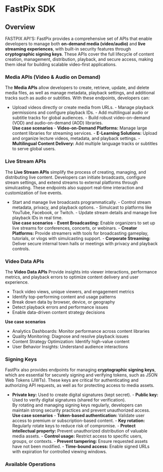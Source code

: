 # FastPix SDK

## Overview

FASTPIX API'S: FastPix provides a comprehensive set of APIs that enable developers to manage both **on-demand media (video/audio)** and **live streaming experiences**, with built-in security features through **cryptographic signing keys**. These APIs cover the full lifecycle of content creation, management, distribution, playback, and secure access, making them ideal for building scalable video-first applications.
### Media APIs (Video & Audio on Demand)
The **Media APIs** allow developers to create, retrieve, update, and delete media files, as well as manage metadata, playback settings, and additional tracks such as audio or subtitles. With these endpoints, developers can:
- Upload videos directly or create media from URLs.   - Manage playback permissions and configure playback IDs.   - Add multilingual audio or subtitle tracks for global audiences.   - Build robust video-on-demand (VOD) and audio-on-demand (AOD) libraries.  
**Use case scenarios**   - **Video-on-Demand Platforms:** Manage large content libraries for streaming services.   - **E-Learning Solutions:** Upload and organize lecture videos, metadata, and playback settings.   - **Multilingual Content Delivery:** Add multiple language tracks or subtitles to serve global users.  
### Live Stream APIs
The **Live Stream APIs** simplify the process of creating, managing, and distributing live content. Developers can initiate broadcasts, configure stream settings, and extend streams to external platforms through simulcasting. These endpoints also support real-time interaction and customization of live events.
- Start and manage live broadcasts programmatically.   - Control stream metadata, privacy, and playback options.   - Simulcast to platforms like YouTube, Facebook, or Twitch.   - Update stream details and manage live playback IDs in real time.  
**Use case scenarios**   - **Event Broadcasting:** Enable organizers to set up live streams for conferences, concerts, or webinars.   - **Creator Platforms:** Provide streamers with tools for broadcasting gameplay, tutorials, or vlogs with simulcasting support.   - **Corporate Streaming:** Deliver secure internal town halls or meetings with privacy and playback controls.  
### Video Data APIs
The **Video Data APIs** Provide insights into viewer interactions, performance metrics, and playback errors to optimize content delivery and user experience.

 - Track video views, unique viewers, and engagement metrics
 - Identify top-performing content and usage patterns
 - Break down data by browser, device, or geography
 - Detect playback errors and performance issues
 - Enable data-driven content strategy decisions
 
 **Use case scenarios** 
 - Analytics Dashboards: Monitor performance across content libraries
 - Quality Monitoring: Diagnose and resolve playback issues
 - Content Strategy Optimization: Identify high-value content
 - User Behavior Insights: Understand audience interactions

### Signing Keys
FastPix also provides endpoints for managing **cryptographic signing keys**, which are essential for securely signing and verifying tokens, such as JSON Web Tokens (JWTs). These keys are critical for authenticating and authorizing API requests, as well as for protecting access to media assets.
- **Private key:** Used to create digital signatures (kept secret).   - **Public key:** Used to verify digital signatures (shared for verification).  
By rotating and managing signing keys regularly, developers can maintain strong security practices and prevent unauthorized access.  
**Use case scenarios**   - **Token-based authentication:** Validate user access to premium or subscription-based content.   - **Key rotation:** Regularly rotate keys to reduce risk of compromise.   - **Protect intellectual property:** Prevent unauthorized distribution of valuable media assets.   - **Control usage:** Restrict access to specific users, groups, or contexts.   - **Prevent tampering:** Ensure requested assets have not been modified.   - **Time-bound access:** Enable signed URLs with expiration for controlled viewing windows.  

### Available Operations
